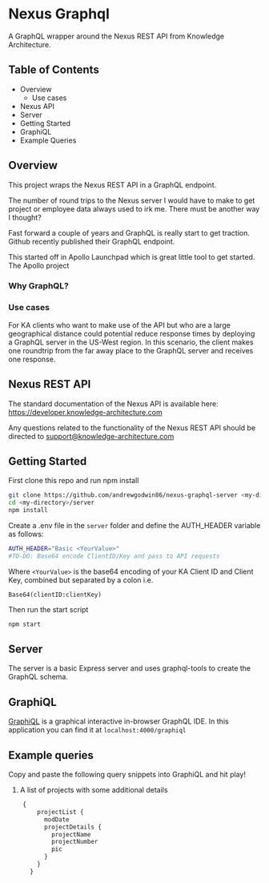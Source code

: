 # Nexus Graphql

A GraphQL wrapper around the Nexus REST API from Knowledge Architecture.

## Table of Contents

- Overview
  - Use cases
- Nexus API
- Server
- Getting Started
- GraphiQL
- Example Queries


## Overview
This project wraps the Nexus REST API in a GraphQL endpoint.

The number of round trips to the Nexus server I would have to make to get project or employee data always used to irk me. There must be another way I thought?

Fast forward a couple of years and GraphQL is really start to get traction. Github recently published their GraphQL endpoint.

This started off in Apollo Launchpad which is great little tool to get started. The Apollo project

### Why GraphQL?

### Use cases
For KA clients who want to make use of the API but who are a large geographical distance could potential reduce response times by deploying a GraphQL server in the US-West region. In this scenario, the client makes one roundtrip from the far away place to the GraphQL server and receives one response.



## Nexus REST API
The standard documentation of the Nexus API is available here:
https://developer.knowledge-architecture.com

Any questions related to the functionality of the Nexus REST API should be directed to [support@knowledge-architecture.com](mailto:support@knowledge-architecture.com)

## Getting Started
First clone this repo and run npm install

```bash
git clone https://github.com/andrewgodwin86/nexus-graphql-server <my-directory>
cd <my-directory>/server
npm install
```

Create a .env file in the `server` folder and define the AUTH_HEADER variable as follows:
```bash
AUTH_HEADER="Basic <YourValue>"
#TO-DO: Base64 encode ClientID/Key and pass to API requests
```
Where `<YourValue>` is the base64 encoding of your KA Client ID and Client Key, combined but separated by a colon i.e.
```
Base64(clientID:clientKey)
```


Then run the start script
```bash
npm start
```

## Server
The server is a basic Express server and uses graphql-tools to create the GraphQL schema.

## GraphiQL
[GraphiQL](https://github.com/graphql/graphiql) is a graphical interactive in-browser GraphQL IDE.
In this application you can find it at `localhost:4000/graphiql`

## Example queries

Copy and paste the following query snippets into GraphiQL and hit play!

1. A list of projects with some additional details
```javascript
    {
        projectList {
          modDate
          projectDetails {
            projectName
            projectNumber
            pic
          }
        }
      }
```

